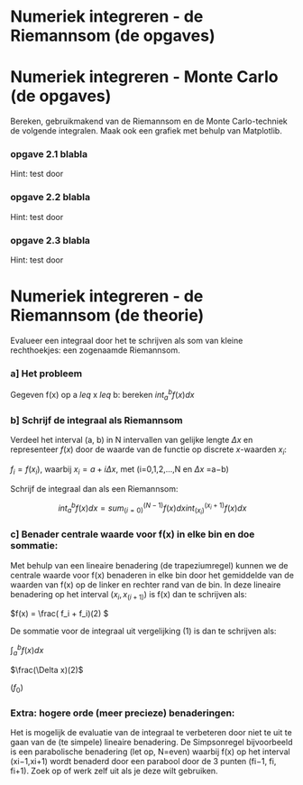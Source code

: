 # Numeriek integreren - de Riemannsom  (de opgaves)

# Numeriek integreren - Monte Carlo (de opgaves)

Bereken, gebruikmakend van de Riemannsom en de Monte Carlo-techniek de volgende integralen. 
Maak ook een grafiek met behulp van Matplotlib.

### opgave 2.1 blabla
Hint: test door

### opgave 2.2 blabla
Hint: test door

### opgave 2.3 blabla
Hint: test door



# Numeriek integreren - de Riemannsom  (de theorie)

Evalueer een integraal door het te schrijven als som van kleine rechthoekjes: een zogenaamde Riemannsom.

### a] Het probleem
Gegeven f(x) op a $leq$ x $leq$ b: bereken $int_a^b f(x)dx$

### b] Schrijf de integraal als Riemannsom

Verdeel het interval (a, b) in N intervallen van gelijke lengte $\Delta x$ en 
representeer $f(x)$ door de waarde van de functie op discrete $x$-waarden $x_i$:

$f_i=f(x_i)$, waarbij $x_i = a + i \Delta x$, met  (i=0,1,2,...,N en $\Delta x$ =a−b) 

Schrijf de integraal dan als een Riemannsom:

$$int_a^b f(x) dx = sum_(i=0)^(N-1) f(x) dx int_(x_i)^(x_i+1) f(x) dx$$

### c] Benader centrale waarde voor f(x) in elke bin en doe sommatie:

Met behulp van een lineaire benadering (de trapeziumregel) kunnen we de centrale waarde voor 
f(x) benaderen in elke bin door het gemiddelde van de waarden van f(x) op de linker en rechter 
rand van de bin. In deze lineaire benadering op het interval $(x_i,x_(i+1))$ is f(x) dan te schrijven als:

$f(x) = \frac( f_i + f_i)(2) $

De sommatie voor de integraal uit vergelijking (1) is dan te schrijven als:

$\int_a^b f(x) dx$ 

$\frac(\Delta x)(2)$ 

$(f_0)$ 


### Extra: hogere orde (meer precieze) benaderingen:

Het is mogelijk de evaluatie van de integraal te verbeteren door niet te uit te gaan van de 
(te simpele) lineaire benadering. De Simpsonregel bijvoorbeeld is een parabolische benadering 
(let op, N=even) waarbij f(x) op het interval (xi−1,xi+1) wordt benaderd door een parabool door 
de 3 punten (fi−1, fi, fi+1). Zoek op of werk zelf uit als je deze wilt gebruiken.


